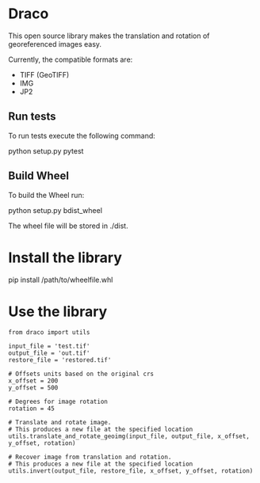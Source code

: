 # Draco

This open source library makes the translation and rotation of georeferenced images easy.

Currently, the compatible formats are:
- TIFF (GeoTIFF)
- IMG
- JP2

## Run tests
To run tests execute the following command:

python setup.py pytest

## Build Wheel
To build the Wheel run:

python setup.py bdist_wheel

The wheel file will be stored in ./dist.

# Install the library

pip install /path/to/wheelfile.whl


# Use the library


```
from draco import utils

input_file = 'test.tif'
output_file = 'out.tif'
restore_file = 'restored.tif'

# Offsets units based on the original crs 
x_offset = 200
y_offset = 500

# Degrees for image rotation
rotation = 45

# Translate and rotate image.
# This produces a new file at the specified location
utils.translate_and_rotate_geoimg(input_file, output_file, x_offset, y_offset, rotation)

# Recover image from translation and rotation.
# This produces a new file at the specified location
utils.invert(output_file, restore_file, x_offset, y_offset, rotation)

```
